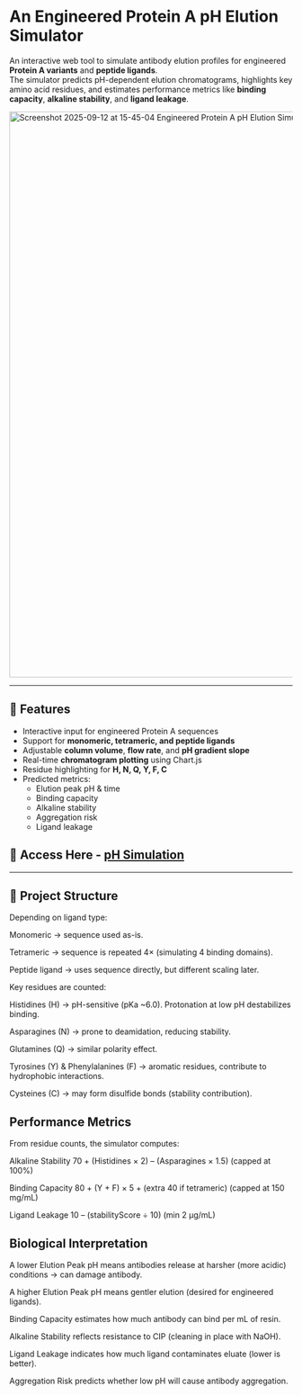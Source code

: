 # An Engineered Protein A pH Elution Simulator 

An interactive web tool to simulate antibody elution profiles for engineered **Protein A variants** and **peptide ligands**.  
The simulator predicts pH-dependent elution chromatograms, highlights key amino acid residues, and estimates performance metrics like **binding capacity**, **alkaline stability**, and **ligand leakage**.

<img width="835" height="1006" alt="Screenshot 2025-09-12 at 15-45-04 Engineered Protein A pH Elution Simulator" src="https://github.com/user-attachments/assets/a4362ea8-4035-4d8c-9484-3f3e87e07f5a" />

---

## 🚀 Features
- Interactive input for engineered Protein A sequences  
- Support for **monomeric, tetrameric, and peptide ligands**  
- Adjustable **column volume**, **flow rate**, and **pH gradient slope**  
- Real-time **chromatogram plotting** using Chart.js  
- Residue highlighting for **H, N, Q, Y, F, C**  
- Predicted metrics:
  - Elution peak pH & time  
  - Binding capacity  
  - Alkaline stability  
  - Aggregation risk  
  - Ligand leakage  

## 🔗 Access Here - [pH Simulation](https://gopizux.github.io/Virtual-Affinity-Chromatography-Simulation/)
---

## 📂 Project Structure
Depending on ligand type:

Monomeric → sequence used as-is.

Tetrameric → sequence is repeated 4× (simulating 4 binding domains).

Peptide ligand → uses sequence directly, but different scaling later.

Key residues are counted:

Histidines (H) → pH-sensitive (pKa ~6.0). Protonation at low pH destabilizes binding.

Asparagines (N) → prone to deamidation, reducing stability.

Glutamines (Q) → similar polarity effect.

Tyrosines (Y) & Phenylalanines (F) → aromatic residues, contribute to hydrophobic interactions.

Cysteines (C) → may form disulfide bonds (stability contribution).

## Performance Metrics

From residue counts, the simulator computes:

Alkaline Stability
70 + (Histidines × 2) – (Asparagines × 1.5)
(capped at 100%)

Binding Capacity
80 + (Y + F) × 5 + (extra 40 if tetrameric)
(capped at 150 mg/mL)

Ligand Leakage
10 – (stabilityScore ÷ 10) (min 2 µg/mL)

##  Biological Interpretation

A lower Elution Peak pH means antibodies release at harsher (more acidic) conditions → can damage antibody.

A higher Elution Peak pH means gentler elution (desired for engineered ligands).

Binding Capacity estimates how much antibody can bind per mL of resin.

Alkaline Stability reflects resistance to CIP (cleaning in place with NaOH).

Ligand Leakage indicates how much ligand contaminates eluate (lower is better).

Aggregation Risk predicts whether low pH will cause antibody aggregation.
